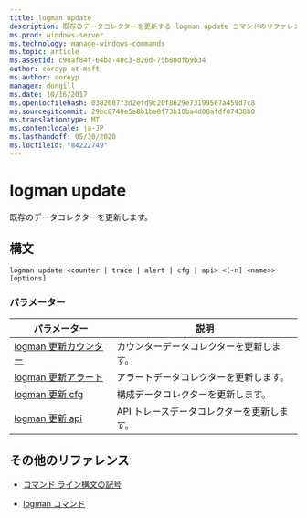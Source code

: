 ```yaml
---
title: logman update
description: 既存のデータコレクターを更新する logman update コマンドのリファレンストピックです。
ms.prod: windows-server
ms.technology: manage-windows-commands
ms.topic: article
ms.assetid: c98af84f-64ba-40c3-826d-75b80dfb9b34
author: coreyp-at-msft
ms.author: coreyp
manager: dongill
ms.date: 10/16/2017
ms.openlocfilehash: 0302607f3d2efd9c20f8629e73199567a459d7c8
ms.sourcegitcommit: 29bc8740e5a8b1ba8f73b10ba4d08afdf07438b0
ms.translationtype: MT
ms.contentlocale: ja-JP
ms.lasthandoff: 05/30/2020
ms.locfileid: "84222749"
---
```

# <a name="logman-update"></a>logman update

既存のデータコレクターを更新します。

## <a name="syntax"></a>構文

```
logman update <counter | trace | alert | cfg | api> <[-n] <name>> [options]
```

### <a name="parameters"></a>パラメーター

| パラメーター | 説明 |
| ---------| ----------- |
| [logman 更新カウンター](logman-update-counter.md) | カウンターデータコレクターを更新します。 |
| [logman 更新アラート](logman-update-alert.md) | アラートデータコレクターを更新します。 |
| [logman 更新 cfg](logman-update-cfg.md) | 構成データコレクターを更新します。 |
| [logman 更新 api](logman-update-api.md) | API トレースデータコレクターを更新します。 |

## <a name="additional-references"></a>その他のリファレンス

- [コマンド ライン構文の記号](command-line-syntax-key.md)

- [logman コマンド](logman.md)
